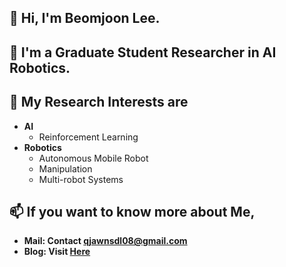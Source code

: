 ## 👋 Hi, I'm Beomjoon Lee.  
## 🌱 I'm a Graduate Student Researcher in AI Robotics.  
## 🔭 My Research Interests are
* **AI**  
  - Reinforcement Learning    
* **Robotics**  
  - Autonomous Mobile Robot  
  - Manipulation  
  - Multi-robot Systems 
## 📫 If you want to know more about Me,
* **Mail: Contact qjawnsdl08@gmail.com**  
* **Blog: Visit [Here](https://linktr.ee/jason_lbj)**
